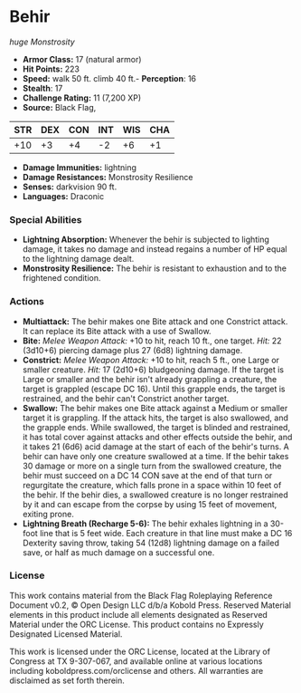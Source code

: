 # Behir

*huge* *Monstrosity*

- **Armor Class:** 17 (natural armor)
- **Hit Points:** 223 
- **Speed:** walk 50 ft. climb 40 ft.- **Perception**: 16
- **Stealth**: 17
- **Challenge Rating:** 11 (7,200 XP)
- **Source:** Black Flag,

| STR | DEX | CON | INT | WIS | CHA |
| --- | --- | --- | --- | --- | --- |
| +10 | +3 | +4 | -2 | +6 | +1 |

- **Damage Immunities:** lightning
- **Damage Resistances:** Monstrosity Resilience
- **Senses:** darkvision 90 ft.
- **Languages:** Draconic

### Special Abilities

- **Lightning Absorption:** Whenever the behir is subjected to lighting damage, it takes no damage and instead regains a number of HP equal to the lightning damage dealt.
- **Monstrosity Resilience:** The behir is resistant to exhaustion and to the frightened condition.

### Actions

- **Multiattack:** The behir makes one Bite attack and one Constrict attack. It can replace its Bite attack with a use of Swallow.
- **Bite:** _Melee Weapon Attack:_ +10 to hit, reach 10 ft., one target. _Hit:_ 22 (3d10+6) piercing damage plus 27 (6d8) lightning damage.
- **Constrict:** _Melee Weapon Attack:_ +10 to hit, reach 5 ft., one Large or smaller creature. _Hit:_ 17 (2d10+6) bludgeoning damage. If the target is Large or smaller and the behir isn't already grappling a creature, the target is grappled (escape DC 16). Until this grapple ends, the target is restrained, and the behir can't Constrict another target.
- **Swallow:** The behir makes one Bite attack against a Medium or smaller target it is grappling. If the attack hits, the target is also swallowed, and the grapple ends. While swallowed, the target is blinded and restrained, it has total cover against attacks and other effects outside the behir, and it takes 21 (6d6) acid damage at the start of each of the behir's turns. A behir can have only one creature swallowed at a time. If the behir takes 30 damage or more on a single turn from the swallowed creature, the behir must succeed on a DC 14 CON save at the end of that turn or regurgitate the creature, which falls prone in a space within 10 feet of the behir. If the behir dies, a swallowed creature is no longer restrained by it and can escape from the corpse by using 15 feet of movement, exiting prone.
- **Lightning Breath (Recharge 5-6):** The behir exhales lightning in a 30-foot line that is 5 feet wide. Each creature in that line must make a DC 16 Dexterity saving throw, taking 54 (12d8) lightning damage on a failed save, or half as much damage on a successful one.


### License

This work contains material from the Black Flag Roleplaying Reference Document v0.2, © Open Design LLC d/b/a Kobold Press. Reserved Material elements in this product include all elements designated as Reserved Material under the ORC License. This product contains no Expressly Designated Licensed Material.

This work is licensed under the ORC License, located at the Library of Congress at TX 9-307-067, and available online at various locations including koboldpress.com/orclicense and others. All warranties are disclaimed as set forth therein.
